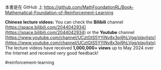 本書是在 GitHub 上
https://github.com/MathFoundationRL/Book-Mathematical-Foundation-of-Reinforcement-Learning

**Chinese lecture videos:** You can check the 
**Bilibili** channel [https://space.bilibili.com/2044042934](https://space.bilibili.com/2044042934) or the 
**Youtube** channel [https://www.youtube.com/channel/UCztGtS5YYiNv8x3pj9hLVgg/playlists](https://www.youtube.com/channel/UCztGtS5YYiNv8x3pj9hLVgg/playlists) The lecture videos have received **1,000,000+ views** up to May 2024 over the Internet and received very good feedback!

#reinforcement-learning 
